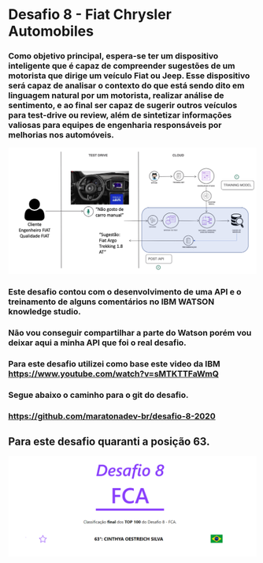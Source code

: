 
# Desafio 8 - Fiat Chrysler Automobiles

### Como objetivo principal, espera-se ter um dispositivo inteligente que é capaz de compreender sugestões de um motorista que dirige um veículo Fiat ou Jeep. Esse dispositivo será capaz de analisar o contexto do que está sendo dito em linguagem natural por um motorista, realizar análise de sentimento, e ao final ser capaz de sugerir outros veículos para test-drive ou review, além de sintetizar informações valiosas para equipes de engenharia responsáveis por melhorias nos automóveis.

![img](https://github.com/CinthyaOestreich/MBTC2020/blob/master/Desafio%208/img%20desafio%208_2.png)

### Este desafio contou com o desenvolvimento de uma API e o treinamento de alguns comentários no IBM WATSON knowledge studio. 
### Não vou conseguir compartilhar a parte do Watson porém vou deixar aqui a minha API que foi o real desafio. 
### Para este desafio utilizei como base este video da IBM https://www.youtube.com/watch?v=sMTKTTFaWmQ


### Segue abaixo o caminho para o git do desafio. 
### https://github.com/maratonadev-br/desafio-8-2020

## Para este desafio quaranti a posição 63.

![img](https://github.com/CinthyaOestreich/MBTC2020/blob/master/Desafio%208/Img%20Desafio%208.png)
